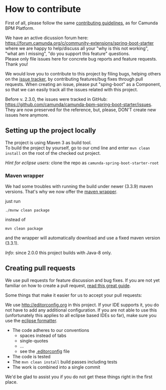 # How to contribute

First of all, please follow the same [contributing guidelines](https://github.com/camunda/camunda-bpm-platform/blob/master/CONTRIBUTING.md), as for Camunda BPM Platform.

We have an active dicussion forum here: https://forum.camunda.org/c/community-extensions/spring-boot-starter where we 
are happy to help/discuss all your "why is this not working", "what am I missing", "do you support this feature" questions.  
Please only file issues here for concrete bug reports and feature requests. Thank you!

We would love you to contribute to this project by filing bugs, helping others on the [issue tracker](https://app.camunda.com/jira/browse/CAM), by contributing features/bug fixes through pull requests. When creating an issue, please put "sping-boot" as a Component, so that we can easily track all the issues related with this project.

Before v. 2.3.0, the issues were tracked in GitHub: https://github.com/camunda/camunda-bpm-spring-boot-starter/issues. They are now preserved for the reference, but, please, DON'T create new issues here anymore.

## Setting up the project locally

The project is using Maven 3 as build tool.  
To build the project by yourself, go to our cmd line and enter ```mvn clean install``` on the root of the checked out project.  

*Hint for eclipse users:* clone the repo as `camunda-spring-boot-starter-root`

### Maven wrapper

We had some troubles with running the build under newer (3.3.9) maven versions. That's why we now offer the [maven wrapper](https://github.com/takari/maven-wrapper/blob/master/README.md).

just run

    ./mvnw clean package

instead of

    mvn clean package

and the wrapper will automatically download and use a fixed maven version (3.3.1).

*Info*: since 2.0.0 this project builds with Java-8 only.

## Creating pull requests

We use pull requests for feature discussion and bug fixes. If you are not yet familiar on how to create a pull request, [read this great guide](https://gun.io/blog/how-to-github-fork-branch-and-pull-request).

Some things that make it easier for us to accept your pull requests:

We use http://editorconfig.org in this project. If your IDE supports it, you do not have to add any additional configuration.
If you are not able to use this (unfortunately this applies to all eclipse based IDEs so far), make sure you use the [eclipse formatter](https://github.com/camunda/camunda-bpm-platform/blob/master/settings/eclipse/formatter.xml).

* The code adheres to our conventions
    * spaces instead of tabs
    * single-quotes
    * ...
    * see the [.editorconfig](https://github.com/camunda/camunda-bpm-spring-boot-starter/blob/master/.editorconfig) file
* The code is tested
* The `mvn clean install` build passes including tests
* The work is combined into a single commit

We'd be glad to assist you if you do not get these things right in the first place.
